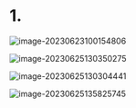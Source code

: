 

#  1.



![image-20230623100154806](https://github.com/tongwl/pictures/raw/main/java/image-20230623100154806.png)



![image-20230625130350275](https://github.com/tongwl/pictures/raw/main/java/image-20230625130350275.png)





![image-20230625130304441](https://github.com/tongwl/pictures/raw/main/java/image-20230625130304441.png)

![image-20230625135825745](https://github.com/tongwl/pictures/raw/main/java/image-20230625135825745.png)

